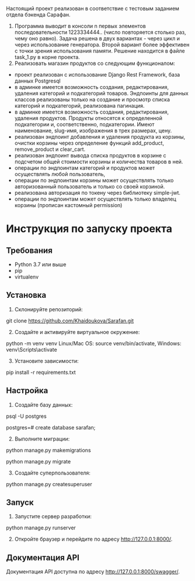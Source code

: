 Настоящий проект реализован в соответствие с тестовым заданием отдела бэкенда Сарафан.
1. Программа выводит в консоли n первых элементов последовательности 1223334444.. (число повторяется столько раз, чему оно равно).
Задача решена в двух вариантах - через цикл и через использование генератора. Второй вариант более эффективен с точки зрения использования памяти.
Решение находится в файле task_1.py в корне проекта.
2. Реализовать магазин продуктов со следующим функционалом:
- проект реализован с использование Django Rest Framework, база данных Postgresql
- в админке имеется возможность создания, редактирования, удаления категорий и подкатегорий товаров. 
Эндпоинты для данных классов реализованы только на создание и просмотр списка категорий и подкатегорий, реализована пагинация.
- в админке имеется возможность создания, редактирования, удаления продуктов.
Продукты относятся к определенной подкатегории и, соответственно, подкатегории. Имеют наименование, slug-имя, изображения в трех размерах, цену.
- реализован эндпоинт добавления и удаления продукта из корзины, очистки корзины через определение функций add_product, remove_product и clear_cart.
- реализован эндпоинт вывода списка продуктов в корзине с подсчетом общей стоимости корзины и количества товаров в ней.
- операции по эндпоинтам категорий и продуктов может осуществлять любой пользователь,
- операции по эндпоинтам корзины может осуществлять только авторизованный пользователь и только со своей корзиной.
- реализована авторизация по токену через библиотеку simple-jwt.
- операции по эндпоинтам может осуществлять только владелец корзины (прописан кастомный permission)


# Инструкция по запуску проекта

## Требования

- Python 3.7 или выше
- pip
- virtualenv

## Установка

1. Склонируйте репозиторий:

git clone https://github.com/Khaidoukova/Sarafan.git

2. Создайте и активируйте виртуальное окружение:

python -m venv venv
Linux/Mac OS: source venv/bin/activate, Windows: venv\Scripts\activate

3. Установите зависимости:

pip install -r requirements.txt

## Настройка
1. Создайте базу данных:

psql -U postgres

postgres=# create database sarafan;

2. Выполните миграции:

python manage.py makemigrations

python manage.py migrate

3. Создайте суперпользователя:

python manage.py createsuperuser

## Запуск

1. Запустите сервер разработки:

python manage.py runserver

2. Откройте браузер и перейдите по адресу http://127.0.0.1:8000/.

## Документация API

Документация API доступна по адресу http://127.0.0.1:8000/swagger/.
